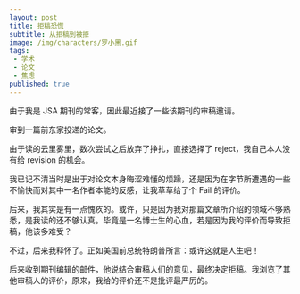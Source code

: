 ```yaml
---
layout: post
title: 拒稿恐慌
subtitle: 从拒稿到被拒
image: /img/characters/罗小黑.gif
tags:
 - 学术
 - 论文
 - 焦虑
published: true
---
```


由于我是 JSA 期刊的常客，因此最近接了一些该期刊的审稿邀请。

审到一篇前东家投递的论文。

由于读的云里雾里，数次尝试之后放弃了挣扎，直接选择了 reject，我自己本人没有给 revision 的机会。

我已记不清当时是出于对论文本身晦涩难懂的烦躁，还是因为在字节所遭遇的一些不愉快而对其中一名作者本能的反感，让我草草给了个 Fail 的评价。

后来，我其实是有一点愧疚的。或许，只是因为我对那篇文章所介绍的领域不够熟悉，是我读的还不够认真。毕竟是一名博士生的心血，若是因为我的评价而导致拒稿，他该多难受？

不过，后来我释怀了。正如美国前总统特朗普所言：或许这就是人生吧！

后来收到期刊编辑的邮件，他说结合审稿人们的意见，最终决定拒稿。我浏览了其他审稿人的评价，原来，我给的评价还不是批评最严厉的。
